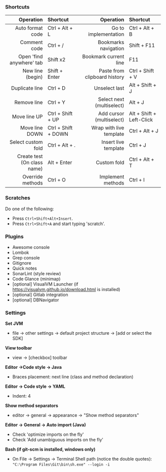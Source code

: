 ### Shortcuts

| Operation                    | Shortcut                 | Operation                    | Shortcut                 |
|-----------------------------:|:-------------------------|-----------------------------:|:-------------------------|
| Auto format code             | Ctrl + Alt + L           | Go to implementation         | Ctrl + Alt + B           |
| Comment code                 | Ctrl + /                 | Bookmarks navigation         | Shift + F11              |
| Open 'find anywhere' tab     | Shift x2                 | Bookmark current line        | F11                      |
| New line (begin)             | Shift + Enter            | Paste from clipboard history | Ctrl + Shift + V         |
| Duplicate line               | Ctrl + D                 | Unselect last                | Alt + Shift + J          |
| Remove line                  | Ctrl + Y                 | Select next (multiselect)    | Alt + J                  |
| Move line UP                 | Ctrl + Shift + UP        | Add cursor (multiselect)     | Alt + Shift + Left-Click |
| Move line DOWN               | Ctrl + Shift + DOWN      | Wrap with live template      | Ctrl + Alt + J           |
| Select custom fold           | Ctrl + Alt + .           | Insert live template         | Ctrl + J                 |
| Create test (On class name)  | Alt + Enter              | Custom fold                  | Ctrl + Alt + T           |
| Override methods             | Ctrl + O                 | Implement methods            | Ctrl + I                 |

### Scratches

Do one of the following:

* Press `Ctrl+Shift+Alt+Insert`.
* Press `Ctrl+Shift+A` and start typing 'scratch'.

### Plugins

* Awesome console
* Lombok
* Grep console
* Gitignore
* Quick notes
* SonarLint (style review)
* Code Glance (minimap)
* [optional] VisualVM Launcher (if https://visualvm.github.io/download.html is installed)
* [optional] Gitlab integration
* [optional] DBNavigator

### Settings

**Set JVM**

* file -> other settings -> default project structure -> [add or select the SDK]

**View toolbar**

* view -> [checkbox] toolbar

**Editor ->Code style -> Java**

* Braces placement: next line (class and method declaration)

**Editor -> Code style -> YAML**

* Indent: 4

**Show method separators**

* editor -> general -> appearance -> "Show method separators"

**Editor -> General -> Auto import (Java)**

* Check 'optimize imports on the fly'
* Check 'Add unambiguous imports on the fly'

**Bash (if git-scm is installed, windows only)**

* On File -> Settings -> Terminal
Shell path (notice the double quotes): `"C:\Program Files\Git\bin\sh.exe" --login -i`
